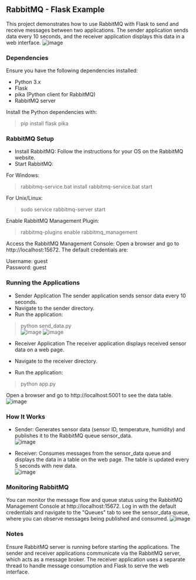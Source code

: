 ## RabbitMQ - Flask Example
This project demonstrates how to use RabbitMQ with Flask to send and receive messages between two applications. The sender application sends data every 10 seconds, and the receiver application displays this data in a web interface.
![image](https://github.com/user-attachments/assets/3e3b308f-28a8-4a9c-97f1-c8c664f7cc71)


### Dependencies
Ensure you have the following dependencies installed:

- Python 3.x
- Flask
- pika (Python client for RabbitMQ)
- RabbitMQ server

Install the Python dependencies with:

> pip install flask pika

### RabbitMQ Setup
- Install RabbitMQ: Follow the instructions for your OS on the RabbitMQ website.
- Start RabbitMQ:

For Windows:
> rabbitmq-service.bat install
> rabbitmq-service.bat start

For Unix/Linux:

> sudo service rabbitmq-server start

Enable RabbitMQ Management Plugin:

> rabbitmq-plugins enable rabbitmq_management

Access the RabbitMQ Management Console:
Open a browser and go to http://localhost:15672. The default credentials are:  

Username: guest  
Password: guest  

### Running the Applications
- Sender Application
The sender application sends sensor data every 10 seconds.  
- Navigate to the sender directory.
- Run the application:

> python send_data.py  
![image](https://github.com/user-attachments/assets/e106cb5b-5462-4601-bab1-c1fea40bd70d)
![image](https://github.com/user-attachments/assets/e78842e3-2fa7-4baf-b497-66c35908865a)


- Receiver Application
The receiver application displays received sensor data on a web page.  

- Navigate to the receiver directory. 
- Run the application:  


> python app.py

Open a browser and go to http://localhost:5001 to see the data table.  
![image](https://github.com/user-attachments/assets/122b1628-5b1a-4a13-bece-3caa4f32abfd)


### How It Works
- Sender: Generates sensor data (sensor ID, temperature, humidity) and publishes it to the RabbitMQ queue sensor_data.  
![image](https://github.com/user-attachments/assets/8eca890c-fff4-4d74-9365-4c23f6173485)

- Receiver: Consumes messages from the sensor_data queue and displays the data in a table on the web page. The table is updated every 5 seconds with new data.  
![image](https://github.com/user-attachments/assets/92522a38-66f1-426c-9d72-c04b669fb6b7)


### Monitoring RabbitMQ
You can monitor the message flow and queue status using the RabbitMQ Management Console at http://localhost:15672. Log in with the default credentials and navigate to the "Queues" tab to see the sensor_data queue, where you can observe messages being published and consumed.
![image](https://github.com/user-attachments/assets/cca47959-3f96-4982-bf35-a21af82838b8)


### Notes
Ensure RabbitMQ server is running before starting the applications.
The sender and receiver applications communicate via the RabbitMQ server, which acts as a message broker.
The receiver application uses a separate thread to handle message consumption and Flask to serve the web interface.
